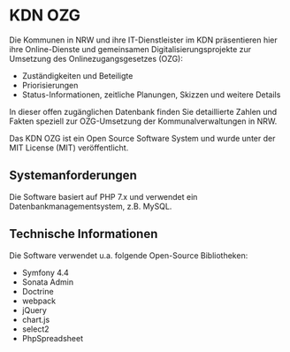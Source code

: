 # KDN OZG

Die Kommunen in NRW und ihre IT-Dienstleister im KDN präsentieren hier ihre Online-Dienste und gemeinsamen Digitalisierungsprojekte zur Umsetzung des Onlinezugangsgesetzes (OZG):

* Zuständigkeiten und Beteiligte
* Priorisierungen
* Status-Informationen, zeitliche Planungen, Skizzen und weitere Details

In dieser offen zugänglichen Datenbank finden Sie detaillierte Zahlen und Fakten speziell zur OZG-Umsetzung der Kommunalverwaltungen in NRW.

Das KDN OZG ist ein Open Source Software System und wurde unter der MIT License (MIT) veröffentlicht.

## Systemanforderungen

Die Software basiert auf PHP 7.x und verwendet ein Datenbankmanagementsystem, z.B. MySQL.

## Technische Informationen

Die Software verwendet u.a. folgende Open-Source Bibliotheken:

* Symfony 4.4
* Sonata Admin
* Doctrine
* webpack
* jQuery
* chart.js
* select2
* PhpSpreadsheet